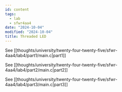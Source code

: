 ```yaml
---
id: content
tags:
  - lab
  - sfwr4aa4
date: "2024-10-04"
modified: "2024-10-04"
title: Threaded LED
---
```


See [[thoughts/university/twenty-four-twenty-five/sfwr-4aa4/lab4/part1/main.c|part1]]

See [[thoughts/university/twenty-four-twenty-five/sfwr-4aa4/lab4/part2/main.c|part2]]

See [[thoughts/university/twenty-four-twenty-five/sfwr-4aa4/lab4/part3/main.c|part3]]
